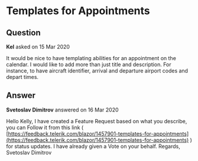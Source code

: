 # Templates for Appointments

## Question

**Kel** asked on 15 Mar 2020

It would be nice to have templating abilities for an appointment on the calendar. I would like to add more than just title and description. For instance, to have aircraft identifier, arrival and departure airport codes and depart times.

## Answer

**Svetoslav Dimitrov** answered on 16 Mar 2020

Hello Kelly, I have created a Feature Request based on what you describe, you can Follow it from this link ( [https://feedback.telerik.com/blazor/1457901-templates-for-appointments](https://feedback.telerik.com/blazor/1457901-templates-for-appointments) ) for status updates. I have already given a Vote on your behalf. Regards, Svetoslav Dimitrov
